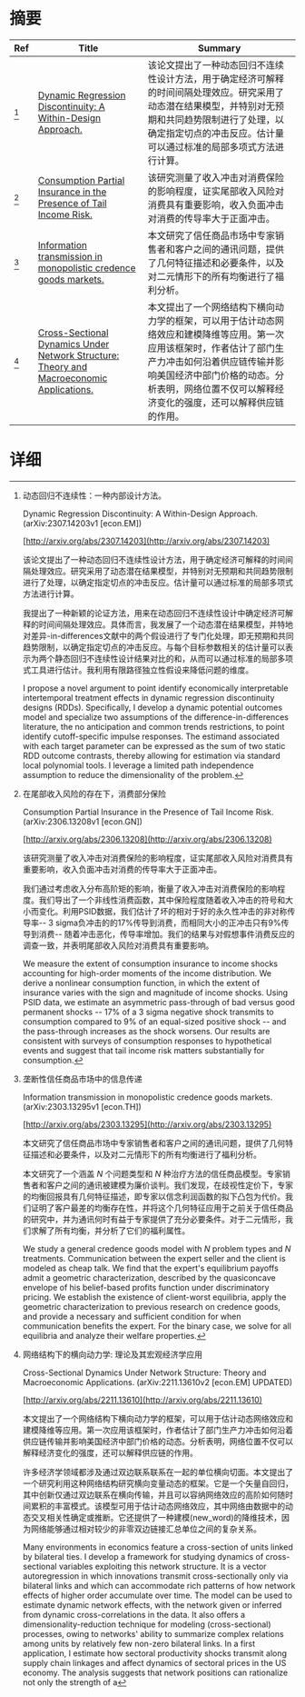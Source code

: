 # 摘要

| Ref | Title | Summary |
| --- | --- | --- |
| [^1] | [Dynamic Regression Discontinuity: A Within-Design Approach.](http://arxiv.org/abs/2307.14203) | 该论文提出了一种动态回归不连续性设计方法，用于确定经济可解释的时间间隔处理效应。研究采用了动态潜在结果模型，并特别对无预期和共同趋势限制进行了处理，以确定指定切点的冲击反应。估计量可以通过标准的局部多项式方法进行计算。 |
| [^2] | [Consumption Partial Insurance in the Presence of Tail Income Risk.](http://arxiv.org/abs/2306.13208) | 该研究测量了收入冲击对消费保险的影响程度，证实尾部收入风险对消费具有重要影响，收入负面冲击对消费的传导率大于正面冲击。 |
| [^3] | [Information transmission in monopolistic credence goods markets.](http://arxiv.org/abs/2303.13295) | 本文研究了信任商品市场中专家销售者和客户之间的通讯问题，提供了几何特征描述和必要条件，以及对二元情形下的所有均衡进行了福利分析。 |
| [^4] | [Cross-Sectional Dynamics Under Network Structure: Theory and Macroeconomic Applications.](http://arxiv.org/abs/2211.13610) | 本文提出了一个网络结构下横向动力学的框架，可以用于估计动态网络效应和建模降维等应用。第一次应用该框架时，作者估计了部门生产力冲击如何沿着供应链传输并影响美国经济中部门价格的动态。分析表明，网络位置不仅可以解释经济变化的强度，还可以解释供应链的作用。 |

# 详细

[^1]: 动态回归不连续性：一种内部设计方法。

    Dynamic Regression Discontinuity: A Within-Design Approach. (arXiv:2307.14203v1 [econ.EM])

    [http://arxiv.org/abs/2307.14203](http://arxiv.org/abs/2307.14203)

    该论文提出了一种动态回归不连续性设计方法，用于确定经济可解释的时间间隔处理效应。研究采用了动态潜在结果模型，并特别对无预期和共同趋势限制进行了处理，以确定指定切点的冲击反应。估计量可以通过标准的局部多项式方法进行计算。

    

    我提出了一种新颖的论证方法，用来在动态回归不连续性设计中确定经济可解释的时间间隔处理效应。具体而言，我发展了一个动态潜在结果模型，并特地对差异-in-differences文献中的两个假设进行了专门化处理，即无预期和共同趋势限制，以确定指定切点的冲击反应。与每个目标参数相关的估计量可以表示为两个静态回归不连续性设计结果对比的和，从而可以通过标准的局部多项式工具进行估计。我利用有限路径独立性假设来降低问题的维度。

    I propose a novel argument to point identify economically interpretable intertemporal treatment effects in dynamic regression discontinuity designs (RDDs). Specifically, I develop a dynamic potential outcomes model and specialize two assumptions of the difference-in-differences literature, the no anticipation and common trends restrictions, to point identify cutoff-specific impulse responses. The estimand associated with each target parameter can be expressed as the sum of two static RDD outcome contrasts, thereby allowing for estimation via standard local polynomial tools. I leverage a limited path independence assumption to reduce the dimensionality of the problem.
    
[^2]: 在尾部收入风险的存在下，消费部分保险

    Consumption Partial Insurance in the Presence of Tail Income Risk. (arXiv:2306.13208v1 [econ.GN])

    [http://arxiv.org/abs/2306.13208](http://arxiv.org/abs/2306.13208)

    该研究测量了收入冲击对消费保险的影响程度，证实尾部收入风险对消费具有重要影响，收入负面冲击对消费的传导率大于正面冲击。

    

    我们通过考虑收入分布高阶矩的影响，衡量了收入冲击对消费保险的影响程度。我们导出了一个非线性消费函数，其中保险程度随着收入冲击的符号和大小而变化。利用PSID数据，我们估计了坏的相对于好的永久性冲击的非对称传导率-- 3 sigma负冲击的的17%传导到消费，而相同大小的正冲击只有9%传导到消费-- 随着冲击恶化，传导率增加。我们的结果与对假想事件消费反应的调查一致，并表明尾部收入风险对消费具有重要影响。

    We measure the extent of consumption insurance to income shocks accounting for high-order moments of the income distribution. We derive a nonlinear consumption function, in which the extent of insurance varies with the sign and magnitude of income shocks. Using PSID data, we estimate an asymmetric pass-through of bad versus good permanent shocks -- 17% of a 3 sigma negative shock transmits to consumption compared to 9% of an equal-sized positive shock -- and the pass-through increases as the shock worsens. Our results are consistent with surveys of consumption responses to hypothetical events and suggest that tail income risk matters substantially for consumption.
    
[^3]: 垄断性信任商品市场中的信息传递

    Information transmission in monopolistic credence goods markets. (arXiv:2303.13295v1 [econ.TH])

    [http://arxiv.org/abs/2303.13295](http://arxiv.org/abs/2303.13295)

    本文研究了信任商品市场中专家销售者和客户之间的通讯问题，提供了几何特征描述和必要条件，以及对二元情形下的所有均衡进行了福利分析。

    

    本文研究了一个涵盖 $N$ 个问题类型和 $N$ 种治疗方法的信任商品模型。专家销售者和客户之间的通讯被建模为廉价谈判。我们发现，在歧视性定价下，专家的均衡回报具有几何特征描述，即专家以信念利润函数的拟下凸包为代价。我们证明了客户最差的均衡存在性，并将这个几何特征应用于之前关于信任商品的研究中，并为通讯何时有益于专家提供了充分必要条件。对于二元情形，我们求解了所有均衡，并分析了它们的福利属性。

    We study a general credence goods model with $N$ problem types and $N$ treatments. Communication between the expert seller and the client is modeled as cheap talk. We find that the expert's equilibrium payoffs admit a geometric characterization, described by the quasiconcave envelope of his belief-based profits function under discriminatory pricing. We establish the existence of client-worst equilibria, apply the geometric characterization to previous research on credence goods, and provide a necessary and sufficient condition for when communication benefits the expert. For the binary case, we solve for all equilibria and analyze their welfare properties.
    
[^4]: 网络结构下的横向动力学: 理论及其宏观经济学应用

    Cross-Sectional Dynamics Under Network Structure: Theory and Macroeconomic Applications. (arXiv:2211.13610v2 [econ.EM] UPDATED)

    [http://arxiv.org/abs/2211.13610](http://arxiv.org/abs/2211.13610)

    本文提出了一个网络结构下横向动力学的框架，可以用于估计动态网络效应和建模降维等应用。第一次应用该框架时，作者估计了部门生产力冲击如何沿着供应链传输并影响美国经济中部门价格的动态。分析表明，网络位置不仅可以解释经济变化的强度，还可以解释供应链的作用。

    

    许多经济学领域都涉及通过双边联系联系在一起的单位横向切面。本文提出了一个研究利用这种网络结构研究横向变量动态的框架。它是一个矢量自回归，其中创新仅通过双边联系在横向传输，并且可以容纳网络效应的高阶如何随时间累积的丰富模式。该模型可用于估计动态网络效应，其中网络由数据中的动态交叉相关性确定或推断。它还提供了一种建模(new_word)的降维技术，因为网络能够通过相对较少的非零双边链接汇总单位之间的复杂关系。

    Many environments in economics feature a cross-section of units linked by bilateral ties. I develop a framework for studying dynamics of cross-sectional variables exploiting this network structure. It is a vector autoregression in which innovations transmit cross-sectionally only via bilateral links and which can accommodate rich patterns of how network effects of higher order accumulate over time. The model can be used to estimate dynamic network effects, with the network given or inferred from dynamic cross-correlations in the data. It also offers a dimensionality-reduction technique for modeling (cross-sectional) processes, owing to networks' ability to summarize complex relations among units by relatively few non-zero bilateral links. In a first application, I estimate how sectoral productivity shocks transmit along supply chain linkages and affect dynamics of sectoral prices in the US economy. The analysis suggests that network positions can rationalize not only the strength of a 
    

